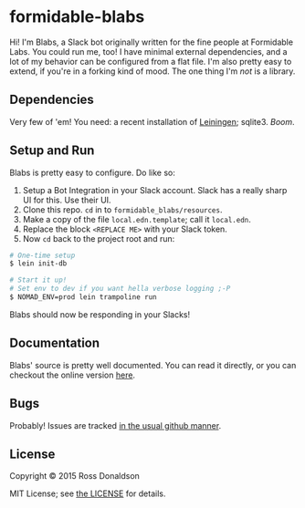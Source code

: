 # formidable-blabs

Hi! I'm Blabs, a Slack bot originally written for the fine people at Formidable
Labs. You could run me, too! I have minimal external dependencies, and a lot of
my behavior can be configured from a flat file. I'm also pretty easy to extend,
if you're in a forking kind of mood. The one thing I'm _not_ is a library.

## Dependencies

Very few of 'em! You need: a recent installation of
[Leiningen](http://leiningen.org/); sqlite3. _Boom_. 

## Setup and Run

Blabs is pretty easy to configure. Do like so:

1. Setup a Bot Integration in your Slack account. Slack has a really sharp UI
   for this. Use their UI.
2. Clone this repo. `cd` in to `formidable_blabs/resources`.
3. Make a copy of the file `local.edn.template`; call it `local.edn`.
4. Replace the block `<REPLACE ME>` with your Slack token.
5. Now `cd` back to the project root and run:

```bash
# One-time setup
$ lein init-db

# Start it up!
# Set env to dev if you want hella verbose logging ;-P
$ NOMAD_ENV=prod lein trampoline run
```

Blabs should now be responding in your Slacks!

## Documentation

Blabs' source is pretty well documented. You can read it directly, or you can
checkout the online version [here](http://blog.gastove.com/formidable-blabs).

## Bugs

Probably! Issues are tracked [in the usual github manner](https://github.com/Gastove/formidable-blabs/issues).

## License

Copyright © 2015 Ross Donaldson

MIT License; see [the LICENSE](LICENSE) for details.
